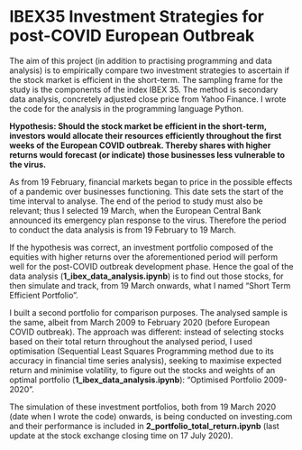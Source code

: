 # IBEX35 Investment Strategies for post-COVID European Outbreak

The aim of this project (in addition to practising programming and data analysis) is to empirically compare two investment strategies to ascertain if the stock market is efficient in the short-term. The sampling frame for the study is the components of the index IBEX 35. The method is secondary data analysis, concretely adjusted close price from Yahoo Finance. I wrote the code for the analysis in the programming language Python.


**Hypothesis: Should the stock market be efficient in the short-term, investors would allocate their resources efficiently throughout the first weeks of the European COVID outbreak. Thereby shares with higher returns would forecast (or indicate) those businesses less vulnerable to the virus.**

As from 19 February, financial markets began to price in the possible effects of a pandemic over businesses functioning. This date sets the start of the time interval to analyse. The end of the period to study must also be relevant; thus I selected 19 March, when the European Central Bank announced its emergency plan response to the virus. Therefore the period to conduct the data analysis is from 19 February to 19 March.

If the hypothesis was correct, an investment portfolio composed of the equities with higher returns over the aforementioned period will perform well for the post-COVID outbreak development phase. Hence the goal of the data analysis (**1_ibex_data_analysis.ipynb**) is to find out those stocks, for then simulate and track, from 19 March onwards, what I named “Short Term Efficient Portfolio”.

I built a second portfolio for comparison purposes. The analysed sample is the same, albeit from March 2009 to February 2020 (before European COVID outbreak). The approach was different: instead of selecting stocks based on their total return throughout the analysed period, I used optimisation (Sequential Least Squares Programming method due to its accuracy in financial time series analysis), seeking to maximise expected return and minimise volatility, to figure out the stocks and weights of an optimal portfolio (**1_ibex_data_analysis.ipynb**): “Optimised Portfolio 2009-2020”. 

The simulation of these investment portfolios, both from 19 March 2020 (date when I wrote the code) onwards, is being conducted on investing.com and their performance is included in **2_portfolio_total_return.ipynb** (last update at the stock exchange closing time on 17 July 2020).
